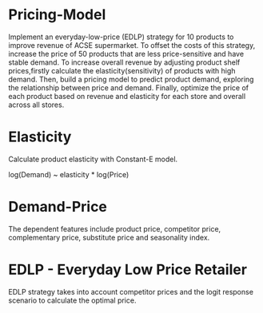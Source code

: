 # Pricing-Model
Implement an everyday-low-price (EDLP) strategy for 10 products to improve revenue of ACSE supermarket. To offset the costs of this strategy, increase the price of 50 products that are less price-sensitive and have stable demand.
To increase overall revenue by adjusting product shelf prices,firstly calculate the elasticity(sensitivity) of products with high demand. Then, build a pricing model to predict product demand, exploring the relationship between price and demand. Finally, optimize the price of each product based on revenue and elasticity for each store and overall across all stores.

# Elasticity
Calculate product elasticity with Constant-E model. 

log(Demand) ~ elasticity * log(Price)

# Demand-Price
The dependent features include product price, competitor price, complementary price, substitute price and seasonality index. 

# EDLP - Everyday Low Price Retailer
EDLP strategy takes into account competitor prices and the logit response scenario to calculate the optimal price.

